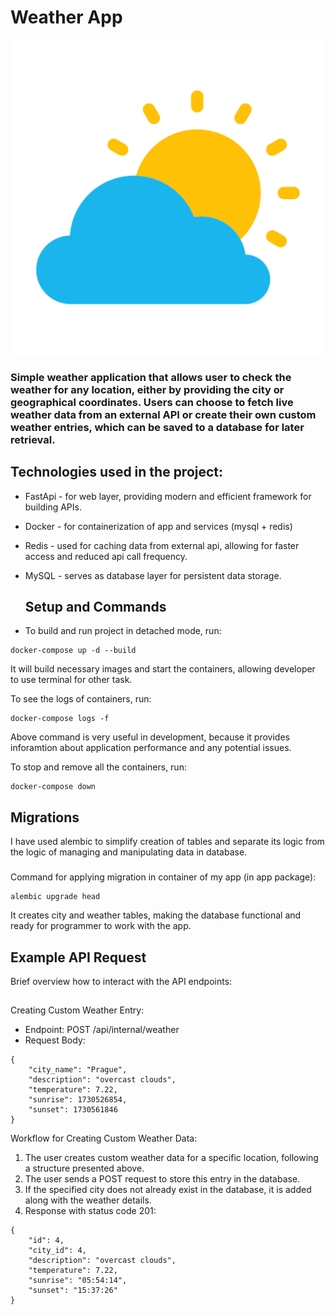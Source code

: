 # Weather App
![Weather Icon](weather_icon.png)
### Simple weather application that allows user to check the weather for any location, either by  providing the city or geographical coordinates. Users can choose to fetch live weather data from an external API or create their own custom weather entries, which can be saved to a database for later retrieval.

## Technologies used in the project:
- FastApi - for web layer, providing modern and efficient framework for building APIs. 
- Docker - for containerization of app and services (mysql + redis)
- Redis - used for caching data from external api, allowing for faster access and reduced api call frequency. 
- MySQL - serves as database layer for persistent data storage.

  ## Setup and Commands
- To build and run project in detached mode, run:
```
docker-compose up -d --build
```
It will build necessary images and start the containers, allowing developer to use terminal for other task.

To see the logs of containers, run:
```
docker-compose logs -f
```
Above command is very useful in development, because it provides inforamtion about application performance and any potential issues. 

To stop and remove all the containers, run:
```
docker-compose down
```

## Migrations
I have used alembic to simplify creation of tables and separate its logic from the logic of managing and manipulating data in database. 
### 
Command for applying migration in container of my app (in app package):
```
alembic upgrade head
```
It creates city and weather tables, making the database functional and ready for programmer to work with the app.

## Example API Request
Brief overview how to interact with the API endpoints:
##
Creating Custom Weather Entry:
- Endpoint: POST /api/internal/weather
- Request Body:
```
{
    "city_name": "Prague",
    "description": "overcast clouds",
    "temperature": 7.22,
    "sunrise": 1730526854,
    "sunset": 1730561846
}
```

Workflow for Creating Custom Weather Data:
1. The user creates custom weather data for a specific location, following a structure presented above.
2. The user sends a POST request to store this entry in the database.
3. If the specified city does not already exist in the database, it is added along with the weather details.
4. Response with status code 201:
```
{
    "id": 4,
    "city_id": 4,
    "description": "overcast clouds",
    "temperature": 7.22,
    "sunrise": "05:54:14",
    "sunset": "15:37:26"
}
```






